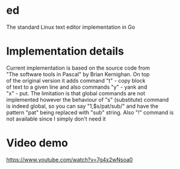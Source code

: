 # ed
The standard Linux text editor implementation in Go

# Implementation details
Current implementation is based on the source code from<br>
"The software tools in Pascal" by Brian Kernighan. On top<br>
of the original version it adds command "t" - copy block<br>
of text to a given line and also commands "y" - yank and<br>
"x" - put. The limitation is that global commands are not<br>
implemented however the behaviour of "s" (substitute) command<br>
is indeed global, so you can say "1,$s/pat/sub/" and have the<br>
pattern "pat" being replaced with "sub" string. Also "!" command is<br>
not available since I simply don't need it<br>

# Video demo
https://www.youtube.com/watch?v=7g4x2wNsoa0
